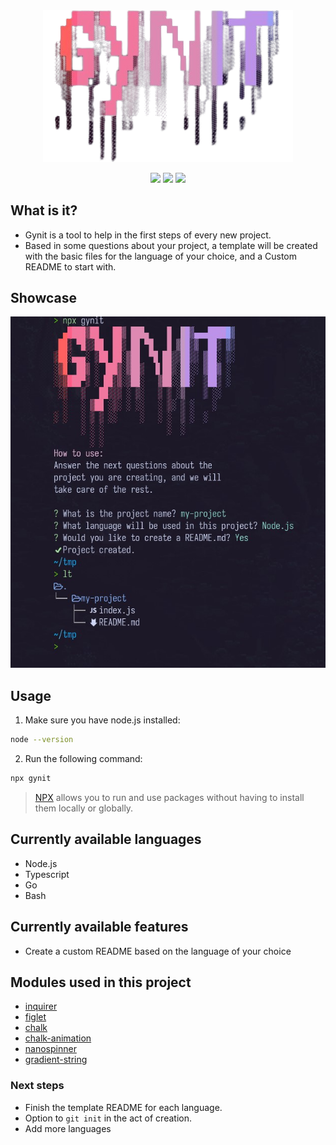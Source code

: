 <div align="center">
  <img src="assets/gynit-logo.png" width="400" alt="Logo"/><br/>
  <!-- <h1 align="center"> -->
  <!--   Gynit -->
  <!-- </h1> -->
</div>

<p align="center">
  <!-- Badges from [Shields.io](https://img.shields.io/)  -->
  <a href="https://github.com/{user}/{project}"><img src="https://img.shields.io/github/languages/top/{user}/{project}?colorA=363a4f&colorB=f5a97f&style=for-the-badge"></a>
  <a href="https://github.com/{user}/{project}"><img src="https://img.shields.io/github/repo-size/{user}/{project}?colorA=363a4f&colorB=b7bdf8&style=for-the-badge"></a>
  <a href="https://github.com/{user}/{project}/commits"><img src="https://img.shields.io/github/commit-activity/m/{user}/{project}?colorA=363a4f&colorB=a6da95&style=for-the-badge"></a>
</p>

## What is it?

- Gynit is a tool to help in the first steps of every new project.
- Based in some questions about your project, a template will be created
  with the basic files for the language of your choice, and a Custom README
  to start with.

## Showcase

<p align="center">
  <img src="assets/gynitPrompt.jpg"/>
</p>

## Usage

1. Make sure you have node.js installed:

```bash
node --version
```

2. Run the following command:

```bash
npx gynit
```

> [NPX](https://www.npmjs.com/package/npx) allows you to run and use packages without having to install them locally or globally.

## Currently available languages

- Node.js
- Typescript
- Go
- Bash

## Currently available features

- Create a custom README based on the language of your choice

## Modules used in this project

- [inquirer](https://www.npmjs.com/package/inquirer)
- [figlet](https://www.npmjs.com/package/figlet)
- [chalk](https://www.npmjs.com/package/chalk)
- [chalk-animation](https://www.npmjs.com/package/chalk-animation)
- [nanospinner](https://www.npmjs.com/package/nanospinner)
- [gradient-string](https://www.npmjs.com/package/gradient-string)

### Next steps

- Finish the template README for each language.
- Option to `git init` in the act of creation.
- Add more languages

